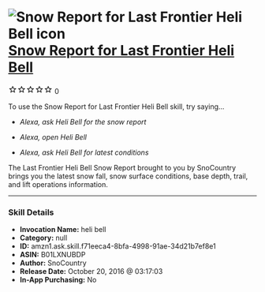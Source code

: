 # &nbsp;<img src="skill_icon" alt="Snow Report for Last Frontier Heli Bell icon" width="36"> [Snow Report for Last Frontier Heli Bell](http://alexa.amazon.com/#skills/amzn1.ask.skill.f71eeca4-8bfa-4998-91ae-34d21b7ef8e1)
![0 stars](../../images/ic_star_border_black_18dp_1x.png)![0 stars](../../images/ic_star_border_black_18dp_1x.png)![0 stars](../../images/ic_star_border_black_18dp_1x.png)![0 stars](../../images/ic_star_border_black_18dp_1x.png)![0 stars](../../images/ic_star_border_black_18dp_1x.png) 0

To use the Snow Report for Last Frontier Heli Bell skill, try saying...

* *Alexa, ask Heli Bell for the snow report*

* *Alexa, open Heli Bell*

* *Alexa, ask Heli Bell for latest conditions*

The Last Frontier Heli Bell Snow Report brought to you by SnoCountry brings you the latest snow fall, snow surface conditions,  base depth, trail, and lift operations information.

***

### Skill Details

* **Invocation Name:** heli bell
* **Category:** null
* **ID:** amzn1.ask.skill.f71eeca4-8bfa-4998-91ae-34d21b7ef8e1
* **ASIN:** B01LXNUBDP
* **Author:** SnoCountry
* **Release Date:** October 20, 2016 @ 03:17:03
* **In-App Purchasing:** No
